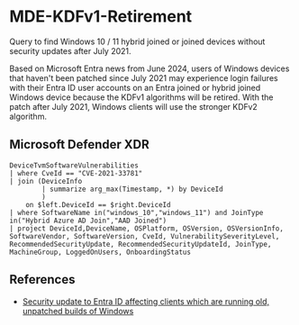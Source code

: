 # MDE-KDFv1-Retirement

Query to find Windows 10 / 11 hybrid joined or joined devices without security updates after July 2021. 

Based on Microsoft Entra news from June 2024, users of Windows devices that haven't been patched since July 2021 may experience login failures with their Entra ID user accounts on an Entra joined or hybrid joined Windows device because the KDFv1 algorithms will be retired. With the patch after July 2021, Windows clients will use the stronger KDFv2 algorithm.

## Microsoft Defender XDR

```kql
DeviceTvmSoftwareVulnerabilities 
| where CveId == "CVE-2021-33781"
| join (DeviceInfo
        | summarize arg_max(Timestamp, *) by DeviceId
        )
    on $left.DeviceId == $right.DeviceId
| where SoftwareName in("windows_10","windows_11") and JoinType in("Hybrid Azure AD Join","AAD Joined")
| project DeviceId,DeviceName, OSPlatform, OSVersion, OSVersionInfo, SoftwareVendor, SoftwareVersion, CveId, VulnerabilitySeverityLevel, RecommendedSecurityUpdate, RecommendedSecurityUpdateId, JoinType, MachineGroup, LoggedOnUsers, OnboardingStatus
```
## References
- [Security update to Entra ID affecting clients which are running old, unpatched builds of Windows](https://techcommunity.microsoft.com/t5/microsoft-entra-blog/what-s-new-in-microsoft-entra-june-2024/ba-p/3796387)
